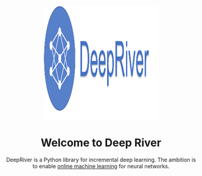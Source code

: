 <p align="center">
  <img height="300px" src="img/logo.png" alt="incremental dl logo" width="300px">
</p>
<h1 align="center"><b>Welcome to Deep River</b></h1>
<p align="center">
    DeepRiver is a Python library for incremental deep learning.
    The ambition is to enable <a href="https://www.wikiwand.com/en/Online_machine_learning">online machine learning</a> for neural networks. 
</p>

